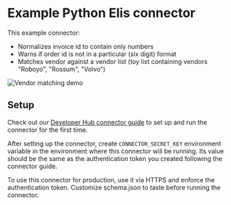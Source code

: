 # Example Python Elis connector

This example connector:
  * Normalizes invoice id to contain only numbers
  * Warns if order id is not in a particular (six digit) format
  * Matches vendor against a vendor list (toy list containing vendors "Roboyo", "Rossum", "Volvo")

![Vendor matching demo](vendordemo.gif)


## Setup
Check out our [Developer Hub connector guide](https://developers.rossum.ai/docs/your-first-connector) to set up
and run the connector for the first time.

After setting up the connector, create `CONNECTOR_SECRET_KEY` environment variable in the environment
where this connector will be running. Its value should be the same as the authentication
token you created following the connector guide.

To use this connector for production, use it via HTTPS and enforce the authentication token.
Customize schema.json to taste before running the connector.
